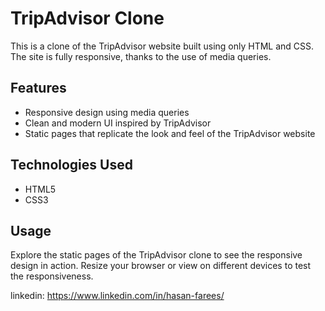 # TripAdvisor Clone

This is a clone of the TripAdvisor website built using only HTML and CSS. The site is fully responsive, thanks to the use of media queries.


## Features

- Responsive design using media queries
- Clean and modern UI inspired by TripAdvisor
- Static pages that replicate the look and feel of the TripAdvisor website

## Technologies Used

- HTML5
- CSS3

## Usage 
Explore the static pages of the TripAdvisor clone to see the responsive design in action. Resize your browser or view on different devices to test the responsiveness.

linkedin: https://www.linkedin.com/in/hasan-farees/
